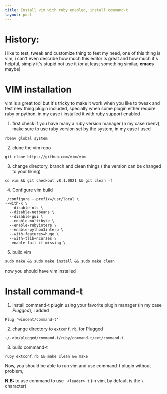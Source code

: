 ```yaml
---
title: Install vim with ruby enabled, install command-t
layout: post
---
```

# History:
i like to test, tweak and customize thing to feet my need, one of this thing is vim, i can't even describe how much this editor is great and how much it's helpful, simply it's stupid not use it (or at least something similar, **emacs** maybe)

# VIM installation
vim is a great tool but it's tricky to make it work when you like to tweak and test new thing plugin included, specially when some plugin either require ruby or python, in my case i installed it with ruby support enabled


1. first check if you have many a ruby version manager (n my case rbenv), make sure to use ruby version set by the system, in my case i used
```shell
rbenv global system
```

2. clone the vim repo
```shell
git clone https://github.com/vim/vim
```
3. change directory, branch and clean things ( the version can be changed to your liking)
```shell
cd vim && git checkout v8.1.0021 && git clean -f
```
4. Configure vim build
```shell
./configure --prefix=/usr/local \
--with-x \
  --disable-nls \
  --disable-netbeans \
  --disable-gui \
  --enable-multibyte \
  --enable-rubyinterp \
  --enable-python3interp \
  --with-features=huge \
  --with-tlib=ncurses \
 --enable-fail-if-missing \
```
5. build vim
```shell
sudo make && sudo make install && sudo make clean
```

now you should have vim installed

# Install command-t

1. install command-t plugin using your favorite plugin manager (in my case *Plugged*), i added
```
Plug 'wincent/command-t'
```
2. change directory to `extconf.rb`, for Plugged
```shell
~/.vim/plugged/command-t/ruby/command-t/ext/command-t
```
3. build command-t
```shell
ruby extconf.rb && make clean && make
```


Now, you should be able to run vim and use command-t plugin without problem,

**N.B:**
 to use command to
use
` <leader> t` (in vim, by default <leader> is the `\` character)
